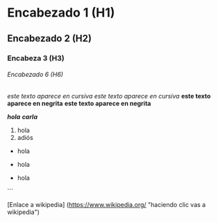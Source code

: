 # Encabezado 1 (H1)
## Encabezado 2 (H2)
### Encabeza 3 (H3)
###### Encabezado 6 (H6)

*este texto aparece en cursiva*
_este texto aparece en cursiva_
**este texto aparece en negrita**
__este texto aparece en negrita__

_**hola**_ *__carla__*
1. hola
2. adiós

* hola
- hola
+ hola

 
<html>
 <head>
 </head>
</html>
  ```

 
 [Enlace a wikipedia] (https://www.wikipedia.org/ "haciendo clic vas a wikipedia")

